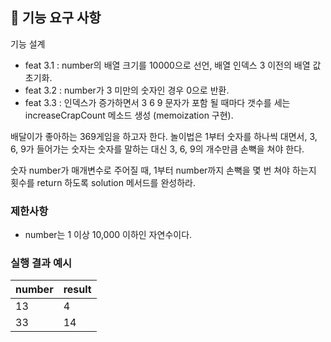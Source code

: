 ## 🚀 기능 요구 사항

기능 설계

- feat 3.1 : number의 배열 크기를 10000으로 선언, 배열 인덱스 3 이전의 배열 값 초기화.
- feat 3.2 : number가 3 미만의 숫자인 경우 0으로 반환.
- feat 3.3 : 인덱스가 증가하면서 3 6 9 문자가 포함 될 때마다 갯수를 세는 increaseCrapCount 메소드 생성 (memoization 구현).


배달이가 좋아하는 369게임을 하고자 한다. 놀이법은 1부터 숫자를 하나씩 대면서, 3, 6, 9가 들어가는 숫자는 숫자를 말하는 대신 3, 6, 9의 개수만큼 손뼉을 쳐야 한다.

숫자 number가 매개변수로 주어질 때, 1부터 number까지 손뼉을 몇 번 쳐야 하는지 횟수를 return 하도록 solution 메서드를 완성하라.

### 제한사항

- number는 1 이상 10,000 이하인 자연수이다.

### 실행 결과 예시

| number | result |
| --- | --- |
| 13 | 4 |
| 33 | 14 |
